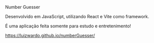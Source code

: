 Number Guesser

Desenvolvido em JavaScript, utilizando React e Vite como framework.

É uma aplicação feita somente para estudo e entretenimento!

https://luizwardo.github.io/numberGuesser/
